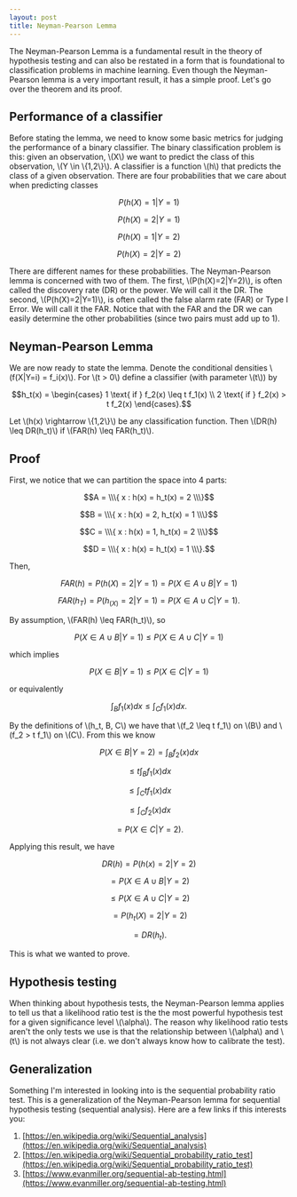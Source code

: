 ```yaml
---
layout: post
title: Neyman-Pearson Lemma
---
```



The Neyman-Pearson Lemma is a fundamental result in the theory of hypothesis testing and can also be restated in a form that is foundational to classification problems in machine learning. Even though the Neyman-Pearson lemma is a very important result, it has a simple proof. Let's go over the theorem and its proof.


## Performance of a classifier

Before stating the lemma, we need to know some basic metrics for judging the performance of a binary classifier. The binary classification problem is this: given an observation, \\(X\\) we want to predict the class of this observation, \\(Y \in \\{1,2\\}\\). A classifier is a function \\(h\\) that predicts the class of a given observation. There are four probabilities that we care about when predicting classes

$$P(h(X) = 1 | Y=1)$$

$$P(h(X) = 2 | Y=1)$$

$$P(h(X) = 1 | Y=2)$$

$$P(h(X) = 2 | Y=2)$$

There are different names for these probabilities. The Neyman-Pearson lemma is concerned with two of them. The first, \\(P(h(X)=2\|Y=2)\\), is often called the discovery rate (DR) or the power. We will call it the DR. The second, \\(P(h(X)=2\|Y=1)\\), is often called the false alarm rate (FAR) or Type I Error. We will call it the FAR. Notice that with the FAR and the DR we can easily determine the other probabilities (since two pairs must add up to 1).



## Neyman-Pearson Lemma

We are now ready to state the lemma. Denote the conditional densities \\(f(X\|Y=i) = f_i(x)\\). For \\(t > 0\\) define a classifier (with parameter \\(t\\)) by

$$h_t(x) = \begin{cases}
1 \text{ if } f_2(x) \leq t f_1(x) \\
2 \text{ if } f_2(x) > t f_2(x) 
\end{cases}.$$

Let \\(h(x) \rightarrow \\{1,2\\}\\) be any classification function. Then \\(DR(h) \leq DR(h_t)\\) if \\(FAR(h) \leq FAR(h_t)\\).

## Proof

First, we notice that we can partition the space into 4 parts:

$$A = \\\{ x : h(x) = h_t(x) = 2 \\\}$$

$$B = \\\{ x : h(x) = 2, h_t(x) = 1 \\\}$$

$$C = \\\{ x : h(x) = 1, h_t(x) = 2 \\\}$$

$$D = \\\{ x : h(x) = h_t(x) = 1 \\\}.$$

Then,

$$FAR(h) = P(h(X)=2|Y=1) = P(X \in A \cup B | Y = 1)$$

$$FAR(h_T) = P(h_(X)=2|Y=1) = P(X \in A \cup C | Y = 1).$$

By assumption, \\(FAR(h) \leq FAR(h_t)\\), so 

$$P(X \in A \cup B | Y = 1) \leq P(X \in A \cup C | Y = 1)$$

which implies

$$P(X \in B | Y = 1) \leq P(X \in C | Y = 1)$$

or equivalently

$$\int_B f_1(x) dx \leq \int_C f_1(x) dx.$$

By the definitions of \\(h_t, B, C\\) we have that \\(f_2 \leq t f_1\\) on \\(B\\) and \\(f_2 > t f_1\\) on \\(C\\). From this we know 

$$P(X \in B | Y = 2) = \int_B f_2(x) dx$$

$$ \leq t \int_B f_1(x) dx$$

$$ \leq \int_C t f_1(x) dx$$

$$ \leq \int_C f_2(x) dx$$

$$ = P(X \in C | Y = 2).$$

Applying this result, we have

$$DR(h) = P(h(x) =2 | Y=2)$$

$$ = P(X \in A \cup B| Y = 2)$$

$$ \leq  P(X \in A \cup C| Y = 2)$$

$$ = P(h_t(X) = 2 | Y = 2)$$

$$ = DR(h_t).$$

This is what we wanted to prove.



## Hypothesis testing

When thinking about hypothesis tests, the Neyman-Pearson lemma applies to tell us that a likelihood ratio test is the the most powerful hypothesis test for a given significance level \\(\alpha\\). The reason why likelihood ratio tests aren't the only tests we use is that the relationship between \\(\alpha\\) and \\(t\\) is not always clear (i.e. we don't always know how to calibrate the test).



## Generalization

Something I'm interested in looking into is the sequential probability ratio test. This is a generalization of the Neyman-Pearson lemma for sequential hypothesis testing (sequential analysis). Here are a few links if this interests you:

1. [https://en.wikipedia.org/wiki/Sequential_analysis](https://en.wikipedia.org/wiki/Sequential_analysis)
2. [https://en.wikipedia.org/wiki/Sequential_probability_ratio_test](https://en.wikipedia.org/wiki/Sequential_probability_ratio_test)
3. [https://www.evanmiller.org/sequential-ab-testing.html](https://www.evanmiller.org/sequential-ab-testing.html)



